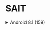 # SAIT

<details>
  <summary>Android 8.1 (159)</summary>
  
  [СКАЧАТЬ](google.com)
  
  ```nix
  let
   dddd
  in {
  test test
  };
  ```
  
</details>
